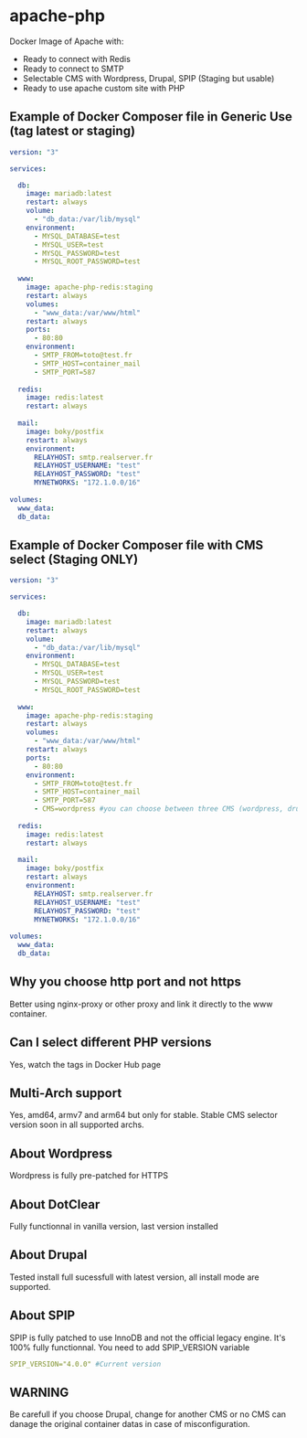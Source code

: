 # apache-php

Docker Image of Apache with: 

-   Ready to connect with Redis
-   Ready to connect to SMTP
-   Selectable CMS with Wordpress, Drupal, SPIP (Staging but usable) 
-   Ready to use apache custom site with PHP

## Example of Docker Composer file in Generic Use (tag latest or staging)
```yaml
version: "3"

services:

  db:
    image: mariadb:latest
    restart: always
    volume:
      - "db_data:/var/lib/mysql"
    environment:
      - MYSQL_DATABASE=test
      - MYSQL_USER=test
      - MYSQL_PASSWORD=test
      - MYSQL_ROOT_PASSWORD=test
  
  www:
    image: apache-php-redis:staging
    restart: always
    volumes:
      - "www_data:/var/www/html"
    restart: always
    ports:
      - 80:80
    environment:
      - SMTP_FROM=toto@test.fr
      - SMTP_HOST=container_mail
      - SMTP_PORT=587
  
  redis:
    image: redis:latest
    restart: always
  
  mail:
    image: boky/postfix
    restart: always
    environment:
      RELAYHOST: smtp.realserver.fr
      RELAYHOST_USERNAME: "test"
      RELAYHOST_PASSWORD: "test"
      MYNETWORKS: "172.1.0.0/16"
      
volumes:
  www_data:
  db_data:
```

## Example of Docker Composer file with CMS select (Staging ONLY)
```yaml
version: "3"

services:

  db:
    image: mariadb:latest
    restart: always
    volume:
      - "db_data:/var/lib/mysql"
    environment:
      - MYSQL_DATABASE=test
      - MYSQL_USER=test
      - MYSQL_PASSWORD=test
      - MYSQL_ROOT_PASSWORD=test
  
  www:
    image: apache-php-redis:staging
    restart: always
    volumes:
      - "www_data:/var/www/html"
    restart: always
    ports:
      - 80:80
    environment:
      - SMTP_FROM=toto@test.fr
      - SMTP_HOST=container_mail
      - SMTP_PORT=587
      - CMS=wordpress #you can choose between three CMS (wordpress, drupal, SPIP or DotClear)
  
  redis:
    image: redis:latest
    restart: always
  
  mail:
    image: boky/postfix
    restart: always
    environment:
      RELAYHOST: smtp.realserver.fr
      RELAYHOST_USERNAME: "test"
      RELAYHOST_PASSWORD: "test"
      MYNETWORKS: "172.1.0.0/16"
      
volumes:
  www_data:
  db_data:
```

## Why you choose http port and not https
Better using nginx-proxy or other proxy and link it directly to the www container.

## Can I select different PHP versions
Yes, watch the tags in Docker Hub page

## Multi-Arch support
Yes, amd64, armv7 and arm64 but only for stable. Stable CMS selector version soon in all supported archs.

## About Wordpress
Wordpress is fully pre-patched for HTTPS

## About DotClear
Fully functionnal in vanilla version, last version installed

## About Drupal
Tested install full sucessfull with latest version, all install mode are supported.

## About SPIP
SPIP is fully patched to use InnoDB and not the official legacy engine. It's 100% fully functionnal.
You need to add SPIP_VERSION variable
```yaml
SPIP_VERSION="4.0.0" #Current version
```
## WARNING
Be carefull if you choose Drupal, change for another CMS or no CMS can danage the original container datas in case of misconfiguration.
